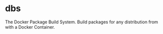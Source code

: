 # dbs
The Docker Package Build System. Build packages for any distribution from with a Docker Container. 
